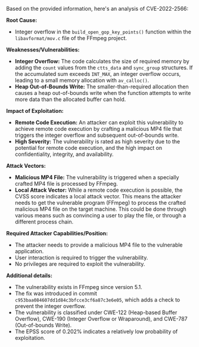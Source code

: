 Based on the provided information, here's an analysis of CVE-2022-2566:

**Root Cause:**
- Integer overflow in the `build_open_gop_key_points()` function within the `libavformat/mov.c` file of the FFmpeg project.

**Weaknesses/Vulnerabilities:**
- **Integer Overflow:** The code calculates the size of required memory by adding the `count` values from the `ctts_data` and `sync_group` structures. If the accumulated sum exceeds `INT_MAX`, an integer overflow occurs, leading to a small memory allocation with `av_calloc()`.
- **Heap Out-of-Bounds Write:** The smaller-than-required allocation then causes a heap out-of-bounds write when the function attempts to write more data than the allocated buffer can hold.

**Impact of Exploitation:**
- **Remote Code Execution:** An attacker can exploit this vulnerability to achieve remote code execution by crafting a malicious MP4 file that triggers the integer overflow and subsequent out-of-bounds write.
- **High Severity:** The vulnerability is rated as high severity due to the potential for remote code execution, and the high impact on confidentiality, integrity, and availability.

**Attack Vectors:**
- **Malicious MP4 File:** The vulnerability is triggered when a specially crafted MP4 file is processed by FFmpeg.
- **Local Attack Vector:** While a remote code execution is possible, the CVSS score indicates a local attack vector. This means the attacker needs to get the vulnerable program (FFmpeg) to process the crafted malicious MP4 file on the target machine. This could be done through various means such as convincing a user to play the file, or through a different process chain.

**Required Attacker Capabilities/Position:**
- The attacker needs to provide a malicious MP4 file to the vulnerable application.
- User interaction is required to trigger the vulnerability.
- No privileges are required to exploit the vulnerability.

**Additional details:**
- The vulnerability exists in FFmpeg since version 5.1.
- The fix was introduced in commit `c953baa084607dd1d84c3bfcce3cf6a87c3e6e05`, which adds a check to prevent the integer overflow.
- The vulnerability is classified under CWE-122 (Heap-based Buffer Overflow), CWE-190 (Integer Overflow or Wraparound), and CWE-787 (Out-of-bounds Write).
- The EPSS score of 0.202% indicates a relatively low probability of exploitation.